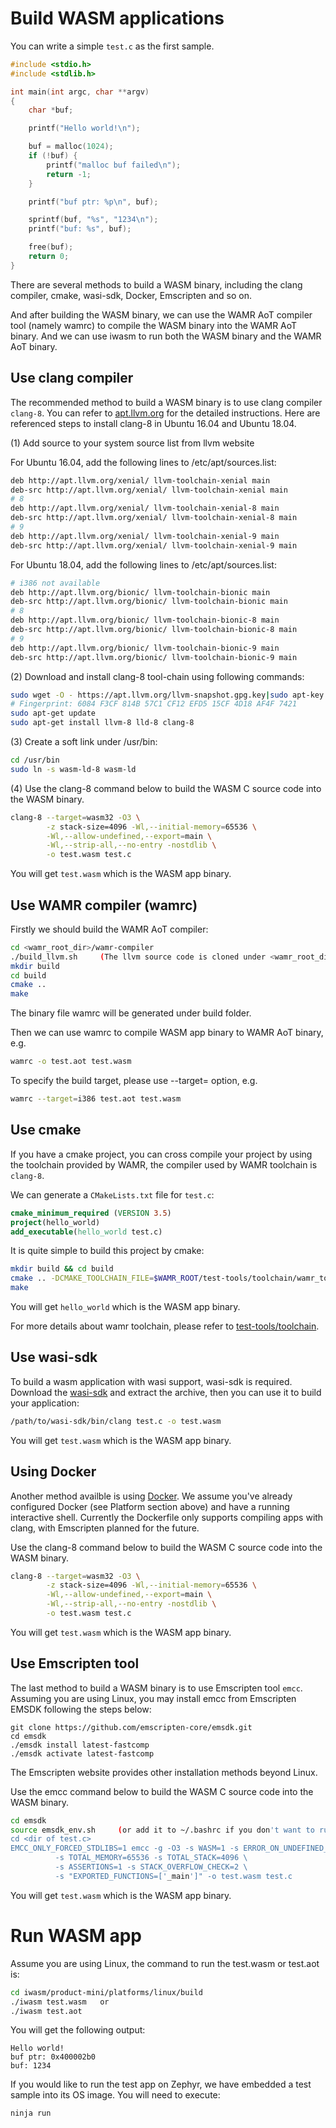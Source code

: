 

Build WASM applications
=========================
You can write a simple ```test.c``` as the first sample.

``` C
#include <stdio.h>
#include <stdlib.h>

int main(int argc, char **argv)
{
    char *buf;

    printf("Hello world!\n");

    buf = malloc(1024);
    if (!buf) {
        printf("malloc buf failed\n");
        return -1;
    }

    printf("buf ptr: %p\n", buf);

    sprintf(buf, "%s", "1234\n");
    printf("buf: %s", buf);

    free(buf);
    return 0;
}
```

There are several methods to build a WASM binary, including the clang compiler, cmake, wasi-sdk, Docker, Emscripten and so on.

And after building the WASM binary, we can use the WAMR AoT compiler tool (namely wamrc) to compile the WASM binary into the WAMR AoT binary. And we can use iwasm to run both the WASM binary and the WAMR AoT binary.

## Use clang compiler

The recommended method to build a WASM binary is to use clang compiler ```clang-8```. You can refer to [apt.llvm.org](https://apt.llvm.org) for the detailed instructions. Here are referenced steps to install clang-8 in Ubuntu 16.04 and Ubuntu 18.04.

(1) Add source to your system source list from llvm website

For Ubuntu 16.04, add the following lines to /etc/apt/sources.list:

``` Bash
deb http://apt.llvm.org/xenial/ llvm-toolchain-xenial main
deb-src http://apt.llvm.org/xenial/ llvm-toolchain-xenial main
# 8
deb http://apt.llvm.org/xenial/ llvm-toolchain-xenial-8 main
deb-src http://apt.llvm.org/xenial/ llvm-toolchain-xenial-8 main
# 9
deb http://apt.llvm.org/xenial/ llvm-toolchain-xenial-9 main
deb-src http://apt.llvm.org/xenial/ llvm-toolchain-xenial-9 main
```

For Ubuntu 18.04, add the following lines to /etc/apt/sources.list:

``` Bash
# i386 not available
deb http://apt.llvm.org/bionic/ llvm-toolchain-bionic main
deb-src http://apt.llvm.org/bionic/ llvm-toolchain-bionic main
# 8
deb http://apt.llvm.org/bionic/ llvm-toolchain-bionic-8 main
deb-src http://apt.llvm.org/bionic/ llvm-toolchain-bionic-8 main
# 9
deb http://apt.llvm.org/bionic/ llvm-toolchain-bionic-9 main
deb-src http://apt.llvm.org/bionic/ llvm-toolchain-bionic-9 main
```

(2) Download and install clang-8 tool-chain using following commands:

``` Bash
sudo wget -O - https://apt.llvm.org/llvm-snapshot.gpg.key|sudo apt-key add -
# Fingerprint: 6084 F3CF 814B 57C1 CF12 EFD5 15CF 4D18 AF4F 7421
sudo apt-get update
sudo apt-get install llvm-8 lld-8 clang-8
```

(3) Create a soft link under /usr/bin:

``` Bash
cd /usr/bin
sudo ln -s wasm-ld-8 wasm-ld
```

(4) Use the clang-8 command below to build the WASM C source code into the WASM binary.

``` Bash
clang-8 --target=wasm32 -O3 \
        -z stack-size=4096 -Wl,--initial-memory=65536 \
        -Wl,--allow-undefined,--export=main \
        -Wl,--strip-all,--no-entry -nostdlib \
        -o test.wasm test.c
```

You will get ```test.wasm``` which is the WASM app binary.

## Use WAMR compiler (wamrc)

Firstly we should build the WAMR AoT compiler:
``` Bash
cd <wamr_root_dir>/wamr-compiler
./build_llvm.sh     (The llvm source code is cloned under <wamr_root_dir>/core/deps/llvm and auto built)
mkdir build
cd build
cmake ..
make
```
The binary file wamrc will be generated under build folder.

Then we can use wamrc to compile WASM app binary to WAMR AoT binary, e.g.
``` Bash
wamrc -o test.aot test.wasm
```
To specify the build target, please use --target=<arch-name> option, e.g.
``` Bash
wamrc --target=i386 test.aot test.wasm
```

## Use cmake

If you have a cmake project, you can cross compile your project by using the toolchain provided by WAMR, the compiler used by WAMR toolchain is `clang-8`.

We can generate a `CMakeLists.txt` file for `test.c`:
```cmake
cmake_minimum_required (VERSION 3.5)
project(hello_world)
add_executable(hello_world test.c)
```
It is quite simple to build this project by cmake:
``` Bash
mkdir build && cd build
cmake .. -DCMAKE_TOOLCHAIN_FILE=$WAMR_ROOT/test-tools/toolchain/wamr_toolchain.cmake
make
```
You will get ```hello_world``` which is the WASM app binary.

For more details about wamr toolchain, please refer to [test-tools/toolchain](../test-tools/toolchain/README.md).

## Use wasi-sdk

To build a wasm application with wasi support, wasi-sdk is required. Download the [wasi-sdk](https://github.com/CraneStation/wasi-sdk/releases) and extract the archive, then you can use it to build your application:
``` Bash
/path/to/wasi-sdk/bin/clang test.c -o test.wasm
```

You will get ```test.wasm``` which is the WASM app binary.

## Using Docker

Another method availble is using [Docker](https://www.docker.com/). We assume you've already configured Docker (see Platform section above) and have a running interactive shell. Currently the Dockerfile only supports compiling apps with clang, with Emscripten planned for the future.

Use the clang-8 command below to build the WASM C source code into the WASM binary.

``` Bash
clang-8 --target=wasm32 -O3 \
        -z stack-size=4096 -Wl,--initial-memory=65536 \
        -Wl,--allow-undefined,--export=main \
        -Wl,--strip-all,--no-entry -nostdlib \
        -o test.wasm test.c
```

You will get ```test.wasm``` which is the WASM app binary.

##  Use Emscripten tool

The last method to build a WASM binary is to use Emscripten tool ```emcc```.
Assuming you are using Linux, you may install emcc from Emscripten EMSDK following the steps below:

```
git clone https://github.com/emscripten-core/emsdk.git
cd emsdk
./emsdk install latest-fastcomp
./emsdk activate latest-fastcomp
```
The Emscripten website provides other installation methods beyond Linux.

Use the emcc command below to build the WASM C source code into the WASM binary.
``` Bash
cd emsdk
source emsdk_env.sh     (or add it to ~/.bashrc if you don't want to run it each time)
cd <dir of test.c>
EMCC_ONLY_FORCED_STDLIBS=1 emcc -g -O3 -s WASM=1 -s ERROR_ON_UNDEFINED_SYMBOLS=0 \
          -s TOTAL_MEMORY=65536 -s TOTAL_STACK=4096 \
          -s ASSERTIONS=1 -s STACK_OVERFLOW_CHECK=2 \
          -s "EXPORTED_FUNCTIONS=['_main']" -o test.wasm test.c
```
You will get ```test.wasm``` which is the WASM app binary.

Run WASM app
========================

Assume you are using Linux, the command to run the test.wasm or test.aot is:
``` Bash
cd iwasm/product-mini/platforms/linux/build
./iwasm test.wasm   or
./iwasm test.aot
```
You will get the following output:
```
Hello world!
buf ptr: 0x400002b0
buf: 1234
```
If you would like to run the test app on Zephyr, we have embedded a test sample into its OS image. You will need to execute:
```
ninja run
```
